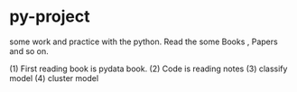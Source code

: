 # py-project
some work and practice with the python. 
Read the some Books , Papers and so on. 

  (1) First reading book is pydata book.
  (2) Code is reading notes
  (3) classify model
  (4) cluster model
